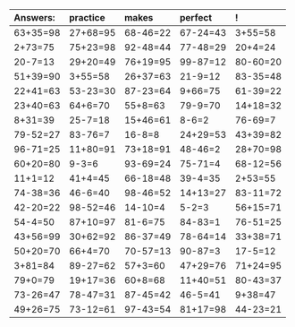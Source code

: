 | Answers: | practice | makes | perfect | ! |
| :--- | :--- | :--- | :--- | :--- |
| 63+35=98 | 27+68=95 | 68-46=22 | 67-24=43 | 3+55=58 | 
| 2+73=75 | 75+23=98 | 92-48=44 | 77-48=29 | 20+4=24 | 
| 20-7=13 | 29+20=49 | 76+19=95 | 99-87=12 | 80-60=20 | 
| 51+39=90 | 3+55=58 | 26+37=63 | 21-9=12 | 83-35=48 | 
| 22+41=63 | 53-23=30 | 87-23=64 | 9+66=75 | 61-39=22 | 
| 23+40=63 | 64+6=70 | 55+8=63 | 79-9=70 | 14+18=32 | 
| 8+31=39 | 25-7=18 | 15+46=61 | 8-6=2 | 76-69=7 | 
| 79-52=27 | 83-76=7 | 16-8=8 | 24+29=53 | 43+39=82 | 
| 96-71=25 | 11+80=91 | 73+18=91 | 48-46=2 | 28+70=98 | 
| 60+20=80 | 9-3=6 | 93-69=24 | 75-71=4 | 68-12=56 | 
| 11+1=12 | 41+4=45 | 66-18=48 | 39-4=35 | 2+53=55 | 
| 74-38=36 | 46-6=40 | 98-46=52 | 14+13=27 | 83-11=72 | 
| 42-20=22 | 98-52=46 | 14-10=4 | 5-2=3 | 56+15=71 | 
| 54-4=50 | 87+10=97 | 81-6=75 | 84-83=1 | 76-51=25 | 
| 43+56=99 | 30+62=92 | 86-37=49 | 78-64=14 | 33+38=71 | 
| 50+20=70 | 66+4=70 | 70-57=13 | 90-87=3 | 17-5=12 | 
| 3+81=84 | 89-27=62 | 57+3=60 | 47+29=76 | 71+24=95 | 
| 79+0=79 | 19+17=36 | 60+8=68 | 11+40=51 | 80-43=37 | 
| 73-26=47 | 78-47=31 | 87-45=42 | 46-5=41 | 9+38=47 | 
| 49+26=75 | 73-12=61 | 97-43=54 | 81+17=98 | 44-23=21 | 
